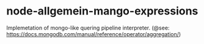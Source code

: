 # node-allgemein-mango-expressions

Implemetation of mongo-like quering pipeline interpreter. 
(@see: https://docs.mongodb.com/manual/reference/operator/aggregation/)

